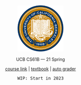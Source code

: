 <p align="center">
<img src="./U.png" alt="logo" height="150"/>
</p>

<p align="center">
UCB CS61B — 21 Spring
</p>

<p align="center">
  <a href="https://sp21.datastructur.es/">course link</a> |
  <a href="https://joshhug.gitbooks.io/hug61b/content/">textbook</a> |
  <a href="https://www.gradescope.com/">auto grader</a>
</p>

<pre align="center">
WIP: Start in 2023
</pre>